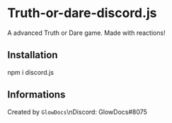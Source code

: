 # Truth-or-dare-discord.js
A advanced Truth or Dare game. Made with reactions!

## Installation
npm i discord.js






## Informations
Created by `GlowDocs`\nDiscord: GlowDocs#8075
